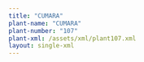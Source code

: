 ```yaml
---
title: "CUMARA"
plant-name: "CUMARA"
plant-number: "107"
plant-xml: /assets/xml/plant107.xml
layout: single-xml
---
```

